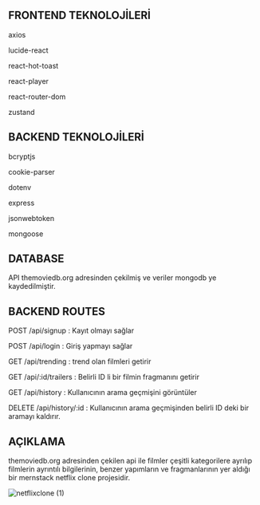 ## FRONTEND TEKNOLOJİLERİ

axios

lucide-react

react-hot-toast

react-player

react-router-dom

zustand
## BACKEND TEKNOLOJİLERİ

bcryptjs

cookie-parser

dotenv

express

jsonwebtoken

mongoose

## DATABASE
API themoviedb.org adresinden çekilmiş ve veriler mongodb ye kaydedilmiştir.

## BACKEND ROUTES
POST /api/signup : Kayıt olmayı sağlar

POST /api/login : Giriş yapmayı sağlar

GET /api/trending : trend olan filmleri getirir

GET /api/:id/trailers : Belirli ID li bir filmin fragmanını getirir

GET /api/history : Kullanıcının arama geçmişini görüntüler

DELETE /api/history/:id : Kullanıcının arama geçmişinden belirli ID deki bir aramayı kaldırır.



## AÇIKLAMA

themoviedb.org adresinden çekilen api ile filmler çeşitli kategorilere ayrılıp filmlerin ayrıntılı bilgilerinin, benzer yapımların ve fragmanlarının yer aldığı bir mernstack netflix clone projesidir.

![netflixclone (1)](https://github.com/user-attachments/assets/1ce28a7e-2a94-4b7f-895d-a011c07a930e)

